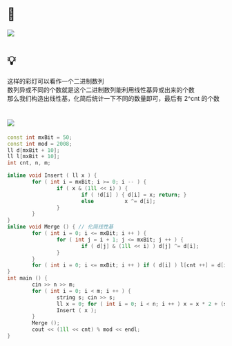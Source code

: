 # 🔗
<a href="https://www.luogu.com.cn/problem/P3857"><img src="https://img-blog.csdnimg.cn/0c0677a36be64b2f81e96ef67f7c40ee.png"></a>

# 💡
这样的彩灯可以看作一个二进制数列  
数列异或不同的个数就是这个二进制数列能利用线性基异或出来的个数  
那么我们构造出线性基，化简后统计一下不同的数量即可，最后有 2^cnt 的个数

# <img src="https://img-blog.csdnimg.cn/20210713144601841.png" >
```cpp
const int mxBit = 50;
const int mod = 2008;
ll d[mxBit + 10];
ll l[mxBit + 10];
int cnt, n, m;

inline void Insert ( ll x ) {
        for ( int i = mxBit; i >= 0; i -- ) {
                if ( x & (1ll << i) ) {
                        if ( !d[i] ) { d[i] = x; return; }
                        else          x ^= d[i];
                }
        }
}
inline void Merge () { // 化简线性基
        for ( int i = 0; i <= mxBit; i ++ ) {
                for ( int j = i + 1; j <= mxBit; j ++ ) {
                        if ( d[j] & (1ll << i) ) d[j] ^= d[i];
                }
        }
        for ( int i = 0; i <= mxBit; i ++ ) if ( d[i] ) l[cnt ++] = d[i];
}
int main () {
        cin >> n >> m;
        for ( int i = 0; i < m; i ++ ) {
                string s; cin >> s;
                ll x = 0; for ( int i = 0; i < n; i ++ ) x = x * 2 + (s[i] == 'O');
                Insert ( x );
        }
        Merge ();
        cout << (1ll << cnt) % mod << endl;
}
```


